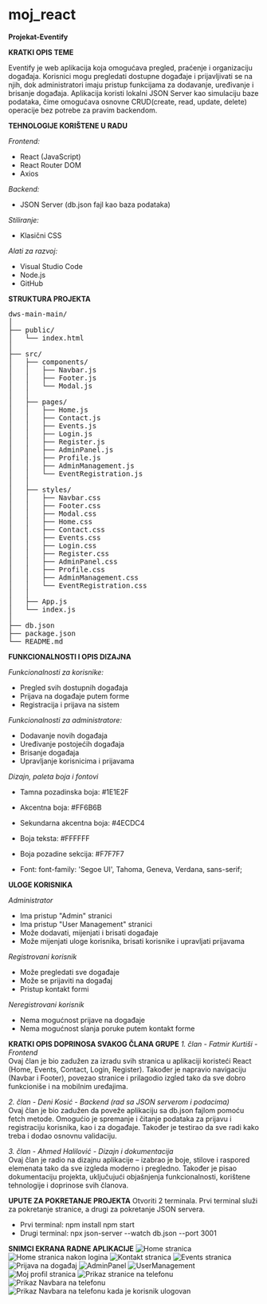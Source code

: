 # moj_react
**Projekat-Eventify**

**KRATKI OPIS TEME**

Eventify je web aplikacija koja omogućava pregled, praćenje i organizaciju događaja. Korisnici mogu pregledati dostupne događaje i prijavljivati se na njih, dok administratori imaju pristup funkcijama za dodavanje, uređivanje i brisanje događaja. Aplikacija koristi lokalni JSON Server kao simulaciju baze podataka, čime omogućava osnovne CRUD(create, read, update, delete) operacije bez potrebe za pravim backendom.

**TEHNOLOGIJE KORIŠTENE U RADU**

*Frontend:*
- React (JavaScript)
- React Router DOM
- Axios

*Backend:*
- JSON Server (db.json fajl kao baza podataka)

*Stiliranje:*
- Klasični CSS

*Alati za razvoj:*
- Visual Studio Code
- Node.js
- GitHub

**STRUKTURA PROJEKTA**
<pre>dws-main-main/
│
├── public/
│   └── index.html
│
├── src/
│   ├── components/
│   │   ├── Navbar.js
│   │   ├── Footer.js
│   │   └── Modal.js
│   │
│   ├── pages/
│   │   ├── Home.js
│   │   ├── Contact.js
│   │   ├── Events.js
│   │   ├── Login.js
│   │   ├── Register.js
│   │   ├── AdminPanel.js
│   │   ├── Profile.js
│   │   ├── AdminManagement.js
│   │   └── EventRegistration.js
│   │
│   ├── styles/
│   │   ├── Navbar.css
│   │   ├── Footer.css
│   │   ├── Modal.css
│   │   ├── Home.css
│   │   ├── Contact.css
│   │   ├── Events.css
│   │   ├── Login.css
│   │   ├── Register.css
│   │   ├── AdminPanel.css
│   │   ├── Profile.css
│   │   ├── AdminManagement.css
│   │   └── EventRegistration.css
│   │
│   ├── App.js
│   └── index.js
│
├── db.json
├── package.json
└── README.md</pre>

**FUNKCIONALNOSTI I OPIS DIZAJNA**

*Funkcionalnosti za korisnike:*
- Pregled svih dostupnih događaja
- Prijava na događaje putem forme
- Registracija i prijava na sistem

*Funkcionalnosti za administratore:*
- Dodavanje novih događaja
- Uređivanje postojećih događaja
- Brisanje događaja
- Upravljanje korisnicima i prijavama

*Dizajn, paleta boja i fontovi*

- Tamna pozadinska boja: #1E1E2F
- Akcentna boja: #FF6B6B
- Sekundarna akcentna boja: #4ECDC4
- Boja teksta: #FFFFFF
- Boja pozadine sekcija: #F7F7F7

- Font: font-family: 'Segoe UI', Tahoma, Geneva, Verdana, sans-serif;

**ULOGE KORISNIKA**

*Administrator*
- Ima pristup "Admin" stranici
- Ima pristup "User Management" stranici
- Može dodavati, mijenjati i brisati događaje
- Može mijenjati uloge korisnika, brisati korisnike i upravljati prijavama

*Registrovani korisnik*
- Može pregledati sve događaje
- Može se prijaviti na događaj
- Pristup kontakt formi

*Neregistrovani korisnik*
- Nema mogućnost prijave na događaje 
- Nema mogućnost slanja poruke putem kontakt forme

**KRATKI OPIS DOPRINOSA SVAKOG ČLANA GRUPE**
*1. član - Fatmir Kurtiši - Frontend*<br>
Ovaj član je bio zadužen za izradu svih stranica u aplikaciji koristeći React (Home, Events, Contact, Login, Register). Također je napravio navigaciju (Navbar i Footer), povezao stranice i prilagodio izgled tako da sve dobro funkcioniše i na mobilnim uređajima.

*2. član - Deni Kosić - Backend (rad sa JSON serverom i podacima)*<br>
Ovaj član je bio zadužen da poveže aplikaciju sa db.json fajlom pomoću fetch metode. Omogućio je spremanje i čitanje podataka za prijavu i registraciju korisnika, kao i za događaje. Također je testirao da sve radi kako treba i dodao osnovnu validaciju.

*3. član - Ahmed Halilović - Dizajn i dokumentacija*<br>
Ovaj član je radio na dizajnu aplikacije – izabrao je boje, stilove i raspored elemenata tako da sve izgleda moderno i pregledno. Također je pisao dokumentaciju projekta, uključujući objašnjenja funkcionalnosti, korištene tehnologije i doprinose svih članova.

**UPUTE ZA POKRETANJE PROJEKTA**
Otvoriti 2 terminala. Prvi terminal služi za pokretanje stranice, a drugi za pokretanje JSON servera.
- Prvi terminal:
npm install
npm start
- Drugi terminal:
npx json-server --watch db.json --port 3001

**SNIMCI EKRANA RADNE APLIKACIJE**
![Home stranica](SnimciEkrana/SnimakEkranaHome.png)
![Home stranica nakon logina](SnimciEkrana/SnimakEkranaHome2.png)
![Kontakt stranica](SnimciEkrana/SnimakEkranaKontakt.png)
![Events stranica](SnimciEkrana/SnimakEkranaEvents.png)
![Prijava na događaj](SnimciEkrana/SnimakEkranaPrijavaDogadjaj.png)
![AdminPanel](SnimciEkrana/SnimakEkranaAdmin.png)
![UserManagement](SnimciEkrana/SnimakEkranaManagement.png)
![Moj profil stranica](SnimciEkrana/SnimakEkranaProfil.png)
![Prikaz stranice na telefonu](SnimciEkrana/SnimakEkranaTelefon.png)
![Prikaz Navbara na telefonu](SnimciEkrana/SnimakEkranaTelefonBezLogina.png)
![Prikaz Navbara na telefonu kada je korisnik ulogovan](SnimciEkrana/SnimakEkranaTelefonMeniLoginovan.png)
